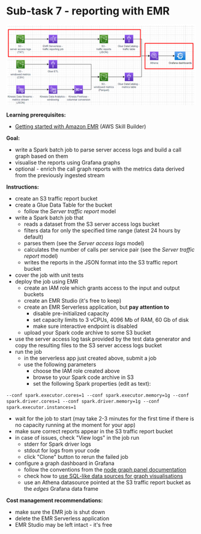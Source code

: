 # Sub-task 7 - reporting with EMR

![](../materials/diagrams/task7-focus.png)

**Learning prerequisites:**
* [Getting started with Amazon EMR](https://explore.skillbuilder.aws/learn/course/internal/view/elearning/8827/getting-started-with-amazon-emr) (AWS Skill Builder)

**Goal:**
* write a Spark batch job to parse server access logs and build a call graph based on them
* visualise the reports using Grafana graphs
* optional - enrich the call graph reports with the metrics data derived from the previously ingested stream

**Instructions:**
* create an S3 traffic report bucket
* create a Glue Data Table for the bucket
    * follow the _Server traffic report_ model
* write a Spark batch job that
    * reads a dataset from the S3 server access logs bucket
    * filters data for only the specified time range (latest 24 hours by default)
    * parses them (see the _Server access logs_ model)
    * calculates the number of calls per service pair (see the _Server traffic report_ model)
    * writes the reports in the JSON format into the S3 traffic report bucket
* cover the job with unit tests
* deploy the job using EMR
  * create an IAM role which grants access to the input and output buckets
  * create an EMR Studio (it's free to keep)
  * create an EMR Serverless application, but **pay attention to**
    * disable pre-initialized capacity
    * set capacity limits to 3 vCPUs, 4096 Mb of RAM, 60 Gb of disk
    * make sure interactive endpoint is disabled
  * upload your Spark code archive to some S3 bucket
* use the server access log task provided by the test data generator and copy the resulting files to the S3 server access logs bucket
* run the job
  * in the serverless app just created above, submit a job
  * use the following parameters
    * choose the IAM role created above
    * browse to your Spark code archive in S3
    * set the following Spark properties (edit as text):
```
--conf spark.executor.cores=1 --conf spark.executor.memory=1g --conf spark.driver.cores=1 --conf spark.driver.memory=1g --conf spark.executor.instances=1
```
  * wait for the job to start (may take 2-3 minutes for the first time if there is no capacity running at the moment for your app)
  * make sure correct reports appear in the S3 traffic report bucket
  * in case of issues, check "View logs" in the job run
    * stderr for Spark driver logs
    * stdout for logs from your code
    * click "Clone" button to rerun the failed job
  * configure a graph dashboard in Grafana
      * follow the conventions from the [node graph panel documentation](https://grafana.com/docs/grafana/latest/panels-visualizations/visualizations/node-graph/)
      * check how to [use SQL-like data sources for graph visualisations](https://community.grafana.com/t/nodegraph-with-mysql/66338/3)
      * use an Athena datasource pointed at the S3 traffic report bucket as the _edges_ Grafana data frame

**Cost management recommendations:**
* make sure the EMR job is shut down
* delete the EMR Serverless application
* EMR Studio may be left intact - it's free